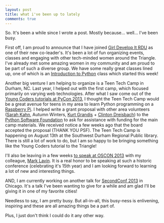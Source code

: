 ```yaml
---
layout: post
title: what i've been up to lately
comments: true
---
```


So. It's been a while since I wrote a post. Mostly because... well... I've been busy.

First off, I am proud to announce that I have joined [Girl Develop It RDU](http://girldevelopit.com/chapters/raleigh-durham) as one of their new co-leader's. It's been a lot of fun organizing events, classes and engaging with other tech-minded women around the Triangle. I've already met some amazing women in my community and am proud to be part of such a diverse group. We have some really great classes lined up, one of which is an [Introduction to Python](http://www.meetup.com/Girl-Develop-It-RDU/events/122999952/) class which started this week!

Another big venture I am helping to organize is a Teen Tech Camp in Durham, NC. Last year, I helped out with the first camp, which focused primarily on varying web technologies. After what I saw come out of the [Young Coders tutorials at PyCon 2013](https://us.pycon.org/2013/events/letslearnpython/), I thought the Teen Tech Camp would be a great avenue for teens in my area to learn Python programming on a [Raspberry Pi](http://www.raspberrypi.org/). I helped write a grant proposal with other area volunteers ([Sarah Kahn](https://twitter.com/aarahkahak), Autumn Winters, [Kurt Grandis](https://twitter.com/kgrandis) + [Clinton Dreisbach](https://twitter.com/cndreisbach)) to the [Python Software Foundation](http://www.python.org/psf/) to ask for assistance with funding for the main camp materials. We received notice a few weeks ago that the board accepted the proposal (THANK YOU PSF). The Teen Tech Camp is happening on August 13th at the Southwest Durham Regional Public library. There is still a lot of work to do, but I am so happy to be bringing something like the Young Coders tutorial to the Triangle!

I'll also be leaving in a few weeks [to speak at OSCON 2013](http://www.oscon.com/oscon2013/public/schedule/detail/28590) with my colleague, [Mark Lavin](https://twitter.com/DrOhYes). It is a real honor to be speaking at such a historic conference (celebrating it's 15th year) and I am looking forward to learning a lot of new and interesting things.

AND, I am currently working on another talk for [SecondConf 2013](http://www.secondconf.com/2013/) in Chicago. It's a talk I've been wanting to give for a while and am glad I'll be giving it in one of my favorite cities!

Needless to say, I am pretty busy. But all-in-all, this busy-ness is enlivening, inspiring and these are all amazing things be a part of.

Plus, I just don't think I could do it any other way.


